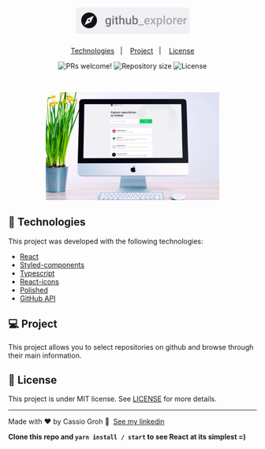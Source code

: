 <h1 align="center">
    <img alt="GitHub Explorer" title="GitHub Explorer" src="public/logo.png"/>
</h1>

<p align="center">
  <a href="#-technologies">Technologies</a>&nbsp;&nbsp;&nbsp;|&nbsp;&nbsp;&nbsp;
  <a href="#-project">Project</a>&nbsp;&nbsp;&nbsp;|&nbsp;&nbsp;&nbsp;
  <a href="#memo-license">License</a>
</p>

<p align="center">
 <img src="https://img.shields.io/static/v1?label=PRs&message=welcome&color=8257E5&labelColor=000000" alt="PRs welcome!" />

  <img alt="Repository size" src="https://img.shields.io/github/repo-size/cassiogroh/Proffy?color=8257E5&labelColor=000000">

  <img alt="License" src="https://img.shields.io/static/v1?label=license&message=MIT&color=8257E5&labelColor=000000">
</p>

<br>

<p align="center">
  <img alt="GitHub Explorer" src="./public/mockupimg.jpg" width="70%">
</p>

## 🚀 Technologies

This project was developed with the following technologies:

- [React](https://reactjs.org)
- [Styled-components](https://styled-components.com/)
- [Typescript](https://www.typescriptlang.org/)
- [React-icons](https://react-icons.github.io/react-icons/)
- [Polished](https://polished.js.org/)
- [GitHub API](https://docs.github.com/en/free-pro-team@latest/rest)

## 💻 Project

This project allows you to select repositories on github and browse through their main information.

## :memo: License

This project is under MIT license. See [LICENSE](LICENSE.md) for more details.

---

Made with ♥ by Cassio Groh :wave: &nbsp;[See my linkedin](https://www.linkedin.com/in/cassiogroh/)

**Clone this repo and `yarn install / start` to see React at its simplest =)**